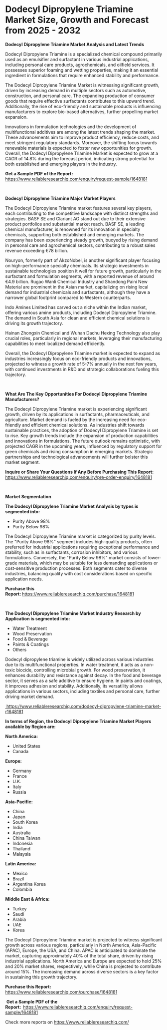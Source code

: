 <p><h1>Dodecyl Dipropylene Triamine Market Size, Growth and Forecast from 2025 - 2032</h1></p><p><strong>Dodecyl Dipropylene Triamine Market Analysis and Latest Trends</strong></p>
<p><p>Dodecyl Dipropylene Triamine is a specialized chemical compound primarily used as an emulsifier and surfactant in various industrial applications, including personal care products, agrochemicals, and oilfield services. It possesses superior foaming and wetting properties, making it an essential ingredient in formulations that require enhanced stability and performance.</p><p>The Dodecyl Dipropylene Triamine Market is witnessing significant growth, driven by increasing demand in multiple sectors such as automotive, construction, and personal care. The expanding production of consumer goods that require effective surfactants contributes to this upward trend. Additionally, the rise of eco-friendly and sustainable products is influencing manufacturers to explore bio-based alternatives, further propelling market expansion.</p><p>Innovations in formulation technologies and the development of multifunctional additives are among the latest trends shaping the market. These advancements aim to improve product efficiency, reduce costs, and meet stringent regulatory standards. Moreover, the shifting focus towards renewable materials is expected to foster new opportunities for growth. Overall, the Dodecyl Dipropylene Triamine Market is expected to grow at a CAGR of 14.8% during the forecast period, indicating strong potential for both established and emerging players in the industry.</p></p>
<p><strong>Get a Sample PDF of the Report:&nbsp;</strong> <a href="https://www.reliableresearchiq.com/enquiry/request-sample/1648181?utm_campaign=104&utm_medium=2&utm_source=Github&utm_content=ia&utm_term=30012025&utm_id=dodecyl-dipropylene-triamine">https://www.reliableresearchiq.com/enquiry/request-sample/1648181</a></p>
<p>&nbsp;</p>
<p><strong>Dodecyl Dipropylene Triamine Major Market Players</strong></p>
<p><p>The Dodecyl Dipropylene Triamine market features several key players, each contributing to the competitive landscape with distinct strengths and strategies. BASF SE and Clariant AG stand out due to their extensive product portfolios and substantial market reach. BASF SE, a leading chemical manufacturer, is renowned for its innovation in specialty chemicals, supporting both established and emerging markets. The company has been experiencing steady growth, buoyed by rising demand in personal care and agrochemical sectors, contributing to a robust sales revenue exceeding €78 billion.</p><p>Nouryon, formerly part of AkzoNobel, is another significant player focusing on high-performance specialty chemicals. Its strategic investments in sustainable technologies position it well for future growth, particularly in the surfactant and formulation segments, with a reported revenue of around €4.9 billion. Rugao Wanli Chemical Industry and Shandong Paini New Material are prominent in the Asian market, capitalizing on rising local demand for industrial chemicals and surfactants, although they have a narrower global footprint compared to Western counterparts.</p><p>Indo Amines Limited has carved out a niche within the Indian market, offering various amine products, including Dodecyl Dipropylene Triamine. The demand in South Asia for clean and efficient chemical solutions is driving its growth trajectory.</p><p>Hainan Zhongxin Chemical and Wuhan Dachu Hexing Technology also play crucial roles, particularly in regional markets, leveraging their manufacturing capabilities to meet localized demand efficiently.</p><p>Overall, the Dodecyl Dipropylene Triamine market is expected to expand as industries increasingly focus on eco-friendly products and innovations, projected to witness a growth rate of 5-7% annually in the next few years, with continued investments in R&D and strategic collaborations fueling this trajectory.</p></p>
<p>&nbsp;</p>
<p><strong>What Are The Key Opportunities For Dodecyl Dipropylene Triamine Manufacturers?</strong></p>
<p><p>The Dodecyl Dipropylene Triamine market is experiencing significant growth, driven by its applications in surfactants, pharmaceuticals, and agriculture. Market demand is fueled by the increasing need for eco-friendly and efficient chemical solutions. As industries shift towards sustainable practices, the adoption of Dodecyl Dipropylene Triamine is set to rise. Key growth trends include the expansion of production capabilities and innovations in formulations. The future outlook remains optimistic, with projected CAGR in the upcoming years, influenced by regulatory support for green chemicals and rising consumption in emerging markets. Strategic partnerships and technological advancements will further bolster this market segment.</p></p>
<p><strong>Inquire or Share Your Questions If Any Before Purchasing This Report:</strong> <a href="https://www.reliableresearchiq.com/enquiry/pre-order-enquiry/1648181?utm_campaign=104&utm_medium=2&utm_source=Github&utm_content=ia&utm_term=30012025&utm_id=dodecyl-dipropylene-triamine">https://www.reliableresearchiq.com/enquiry/pre-order-enquiry/1648181</a></p>
<p>&nbsp;</p>
<p><strong>Market Segmentation</strong></p>
<p><strong>The Dodecyl Dipropylene Triamine Market Analysis by types is segmented into:</strong></p>
<p><ul><li>Purity Above 98%</li><li>Purity Below 98%</li></ul></p>
<p><p>The Dodecyl Dipropylene Triamine market is categorized by purity levels. The "Purity Above 98%" segment includes high-quality products, often preferred for industrial applications requiring exceptional performance and stability, such as in surfactants, corrosion inhibitors, and various formulations. Conversely, the "Purity Below 98%" market consists of lower-grade materials, which may be suitable for less demanding applications or cost-sensitive production processes. Both segments cater to diverse industries, balancing quality with cost considerations based on specific application needs.</p></p>
<p><strong>Purchase this Report:&nbsp;</strong><a href="https://www.reliableresearchiq.com/purchase/1648181?utm_campaign=104&utm_medium=2&utm_source=Github&utm_content=ia&utm_term=30012025&utm_id=dodecyl-dipropylene-triamine">https://www.reliableresearchiq.com/purchase/1648181</a></p>
<p>&nbsp;</p>
<p><strong>The Dodecyl Dipropylene Triamine Market Industry Research by Application is segmented into:</strong></p>
<p><ul><li>Water Treatment</li><li>Wood Preservation</li><li>Food & Beverage</li><li>Paints & Coatings</li><li>Others</li></ul></p>
<p><p>Dodecyl dipropylene triamine is widely utilized across various industries due to its multifunctional properties. In water treatment, it acts as a non-toxic biocide, controlling microbial growth. For wood preservation, it enhances durability and resistance against decay. In the food and beverage sector, it serves as a safe additive to ensure hygiene. In paints and coatings, it improves adhesion and stability. Additionally, its versatility allows applications in various sectors, including textiles and personal care, further driving market demand.</p></p>
<p><a href="https://www.reliableresearchiq.com/dodecyl-dipropylene-triamine-market-r1648181?utm_campaign=104&utm_medium=2&utm_source=Github&utm_content=ia&utm_term=30012025&utm_id=dodecyl-dipropylene-triamine">&nbsp;https://www.reliableresearchiq.com/dodecyl-dipropylene-triamine-market-r1648181</a></p>
<p><strong>In terms of Region, the Dodecyl Dipropylene Triamine Market Players available by Region are:</strong></p>
<p>
    <p> <strong> North America: </strong>
        <ul>
            <li>United States</li>
            <li>Canada</li>
        </ul>
        </p> 
    <p> <strong> Europe: </strong>
        <ul>
            <li>Germany</li>
            <li>France</li>
            <li>U.K.</li>
            <li>Italy</li>
            <li>Russia</li>
        </ul>
        </p> 
    <p> <strong> Asia-Pacific: </strong>
        <ul>
            <li>China</li>
            <li>Japan</li>
            <li>South Korea</li>
            <li>India</li>
            <li>Australia</li>
            <li>China Taiwan</li>
            <li>Indonesia</li>
            <li>Thailand</li>
            <li>Malaysia</li>
        </ul>
        </p> 
    <p> <strong> Latin America: </strong>
        <ul>
            <li>Mexico</li>
            <li>Brazil</li>
            <li>Argentina Korea</li>
            <li>Colombia</li>
        </ul>
        </p> 
    <p> <strong> Middle East & Africa: </strong>
        <ul>
            <li>Turkey</li>
            <li>Saudi</li>
            <li>Arabia</li>
            <li>UAE</li>
            <li>Korea</li>
        </ul>
    </p>
    </p>
<p><p>The Dodecyl Dipropylene Triamine market is projected to witness significant growth across various regions, particularly in North America, Asia-Pacific (APAC), Europe, the USA, and China. APAC is anticipated to dominate the market, capturing approximately 40% of the total share, driven by rising industrial applications. North America and Europe are expected to hold 25% and 20% market shares, respectively, while China is projected to contribute around 15%. The increasing demand across diverse sectors is a key factor in sustaining this growth trajectory.</p></p>
<p><strong>Purchase this Report: </strong><a href="https://www.reliableresearchiq.com/purchase/1648181?utm_campaign=104&utm_medium=2&utm_source=Github&utm_content=ia&utm_term=30012025&utm_id=dodecyl-dipropylene-triamine">https://www.reliableresearchiq.com/purchase/1648181</a></p>
<p>&nbsp;<strong>Get a Sample PDF of the Report:&nbsp;&nbsp;</strong><a href="https://www.reliableresearchiq.com/enquiry/request-sample/1648181?utm_campaign=104&utm_medium=2&utm_source=Github&utm_content=ia&utm_term=30012025&utm_id=dodecyl-dipropylene-triamine">https://www.reliableresearchiq.com/enquiry/request-sample/1648181</a></p>
<p><strong></strong></p>
<p>Check more reports on <a href="https://www.reliableresearchiq.com/?utm_campaign=104&utm_medium=2&utm_source=Github&utm_content=ia&utm_term=30012025&utm_id=dodecyl-dipropylene-triamine">https://www.reliableresearchiq.com/</a></p>